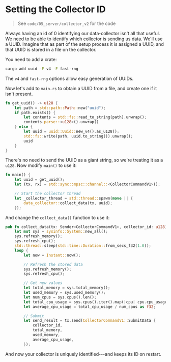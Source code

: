 # Setting the Collector ID

> See `code/05_server/collector_v2` for the code

Always having an id of 0 identifying our data-collector isn't all that useful. We need to be able to identify which collector is sending us data. We'll use a UUID. Imagine that as part of the setup process it is assigned a UUID, and that UUID is stored in a file on the collector.

You need to add a crate:

```bash
cargo add uuid -F v4 -F fast-rng
```

The `v4` and `fast-rng` options allow easy generation of UUIDs.

Now let's add to `main.rs` to obtain a UUID from a file, and create one if it isn't present.

```rust
fn get_uuid() -> u128 {
    let path = std::path::Path::new("uuid");
    if path.exists() {
        let contents = std::fs::read_to_string(path).unwrap();
        contents.parse::<u128>().unwrap()
    } else {
        let uuid = uuid::Uuid::new_v4().as_u128();
        std::fs::write(path, uuid.to_string()).unwrap();
        uuid
    }
}
```

There's no need to send the UUID as a giant string, so we're treating it as a `u128`. Now modify `main()` to use it:

```rust
fn main() {
    let uuid = get_uuid();
    let (tx, rx) = std::sync::mpsc::channel::<CollectorCommandV1>();

    // Start the collector thread
    let _collector_thread = std::thread::spawn(move || {
        data_collector::collect_data(tx, uuid);
    });
```

And change the `collect_data()` function to use it:

```rust
pub fn collect_data(tx: Sender<CollectorCommandV1>, collector_id: u128) {
    let mut sys = sysinfo::System::new_all();
    sys.refresh_memory();
    sys.refresh_cpu();
    std::thread::sleep(std::time::Duration::from_secs_f32(1.0));
    loop {
        let now = Instant::now();

        // Refresh the stored data
        sys.refresh_memory();
        sys.refresh_cpu();

        // Get new values
        let total_memory = sys.total_memory();
        let used_memory = sys.used_memory();
        let num_cpus = sys.cpus().len();
        let total_cpu_usage = sys.cpus().iter().map(|cpu| cpu.cpu_usage()).sum::<f32>();
        let average_cpu_usage = total_cpu_usage / num_cpus as f32;

        // Submit
        let send_result = tx.send(CollectorCommandV1::SubmitData {
            collector_id,
            total_memory,
            used_memory,
            average_cpu_usage,
        });
```

And now your collector is uniquely identified---and keeps its ID on restart.

